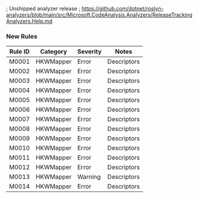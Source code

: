 ﻿; Unshipped analyzer release
; https://github.com/dotnet/roslyn-analyzers/blob/main/src/Microsoft.CodeAnalysis.Analyzers/ReleaseTrackingAnalyzers.Help.md

### New Rules

Rule ID | Category | Severity | Notes
--------|----------|----------|-------
M0001 | HKWMapper | Error | Descriptors
M0002 | HKWMapper | Error | Descriptors
M0003 | HKWMapper | Error | Descriptors
M0004 | HKWMapper | Error | Descriptors
M0005 | HKWMapper | Error | Descriptors
M0006 | HKWMapper | Error | Descriptors
M0007 | HKWMapper | Error | Descriptors
M0008 | HKWMapper | Error | Descriptors
M0009 | HKWMapper | Error | Descriptors
M0010 | HKWMapper | Error | Descriptors
M0011 | HKWMapper | Error | Descriptors
M0012 | HKWMapper | Error | Descriptors
M0013 | HKWMapper | Warning | Descriptors
M0014 | HKWMapper | Error | Descriptors
